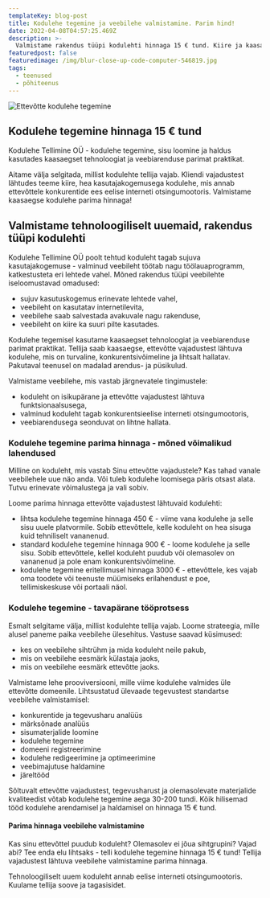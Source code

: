 ```yaml
---
templateKey: blog-post
title: Kodulehe tegemine ja veebilehe valmistamine. Parim hind!
date: 2022-04-08T04:57:25.469Z
description: >-
  Valmistame rakendus tüüpi kodulehti hinnaga 15 € tund. Kiire ja kaasaegse veebilehe tegemine parima hinnaga Eestis. Soodne arendus- ja madal püsikulu.
featuredpost: false
featuredimage: /img/blur-close-up-code-computer-546819.jpg
tags:
  - teenused
  - põhiteenus
---
```


![Ettevõtte kodulehe tegemine](/img/kodulehe-tegemine-sisu-loomine.jpg "Ettevõtte kodulehe tegemine")

## Kodulehe tegemine hinnaga 15 € tund

Kodulehe Tellimine OÜ - kodulehe tegemine, sisu loomine ja haldus kasutades kaasaegset tehnoloogiat ja veebiarenduse parimat praktikat.

Aitame välja selgitada, millist kodulehte tellija vajab. Kliendi vajadustest lähtudes teeme kiire, hea kasutajakogemusega kodulehe, mis annab ettevõttele konkurentide ees eelise interneti otsingumootoris. Valmistame kaasaegse kodulehe parima hinnaga!

## Valmistame tehnoloogiliselt uuemaid, rakendus tüüpi kodulehti

Kodulehe Tellimine OÜ poolt tehtud koduleht tagab sujuva kasutajakogemuse - valminud veebileht töötab nagu töölauaprogramm, katkestusteta eri lehtede vahel. Mõned rakendus tüüpi veebilehte iseloomustavad omadused:

- sujuv kasutuskogemus erinevate lehtede vahel,
- veebileht on kasutatav internetilevita,
- veebilehe saab salvestada avakuvale nagu rakenduse,
- veebileht on kiire ka suuri pilte kasutades.

Kodulehe tegemisel kasutame kaasaegset tehnoloogiat ja veebiarenduse parimat praktikat. Tellija saab kaasaegse, ettevõtte vajadustest lähtuva kodulehe, mis on turvaline, konkurentsivõimeline ja lihtsalt hallatav. Pakutaval teenusel on madalad arendus- ja püsikulud.

Valmistame veebilehe, mis vastab järgnevatele tingimustele:

- koduleht on isikupärane ja ettevõtte vajadustest lähtuva funktsionaalsusega,
- valminud koduleht tagab konkurentsieelise interneti otsingumootoris,
- veebiarendusega seonduvat on lihtne hallata.

### Kodulehe tegemine parima hinnaga - mõned võimalikud lahendused

Milline on koduleht, mis vastab Sinu ettevõtte vajadustele? Kas tahad vanale veebilehele uue näo anda. Või tuleb kodulehe loomisega päris otsast alata. Tutvu erinevate võimalustega ja vali sobiv.

Loome parima hinnaga ettevõtte vajadustest lähtuvaid kodulehti:

- lihtsa kodulehe tegemine hinnaga 450 € - viime vana kodulehe ja selle sisu uuele platvormile. Sobib ettevõttele, kelle koduleht on hea sisuga kuid tehniliselt vananenud.
- standard kodulehe tegemine hinnaga 900 € - loome kodulehe ja selle sisu. Sobib ettevõttele, kellel koduleht puudub või olemasolev on vananenud ja pole enam konkurentsivõimeline.
- kodulehe tegemine eritellimusel hinnaga 3000 € - ettevõttele, kes vajab oma toodete või teenuste müümiseks erilahendust e poe, tellimiskeskuse või portaali näol.

### Kodulehe tegemine - tavapärane tööprotsess

Esmalt selgitame välja, millist kodulehte tellija vajab. Loome strateegia, mille alusel paneme paika veebilehe ülesehitus. Vastuse saavad küsimused:

- kes on veebilehe sihtrühm ja mida koduleht neile pakub,
- mis on veebilehe eesmärk külastaja jaoks,
- mis on veebilehe eesmärk ettevõtte jaoks.

Valmistame lehe prooviversiooni, mille viime kodulehe valmides üle ettevõtte domeenile. Lihtsustatud ülevaade tegevustest standartse veebilehe valmistamisel:

- konkurentide ja tegevusharu analüüs
- märksõnade analüüs
- sisumaterjalide loomine
- kodulehe tegemine
- domeeni registreerimine
- kodulehe redigeerimine ja optimeerimine
- veebimajutuse haldamine
- järeltööd

Sõltuvalt ettevõtte vajadustest, tegevusharust ja olemasolevate materjalide kvaliteedist võtab kodulehe tegemine aega 30-200 tundi. Kõik hilisemad tööd kodulehe arendamisel ja haldamisel on hinnaga 15 € tund.

#### Parima hinnaga veebilehe valmistamine

Kas sinu ettevõttel puudub koduleht? Olemasolev ei jõua sihtgrupini? Vajad abi? Tee enda elu lihtsaks - telli kodulehe tegemine hinnaga 15 € tund! Tellija vajadustest lähtuva veebilehe valmistamine parima hinnaga.

Tehnoloogiliselt uuem koduleht annab eelise interneti otsingumootoris. Kuulame tellija soove ja tagasisidet.
